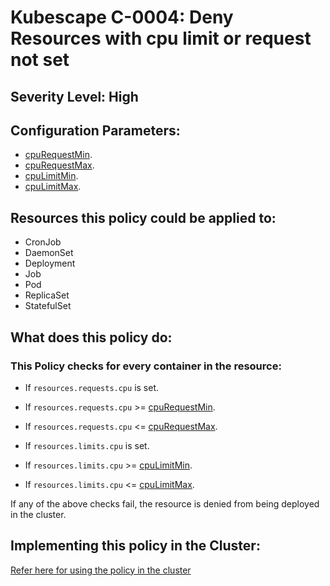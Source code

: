 # Kubescape C-0004: Deny Resources with cpu limit or request not set

## Severity Level: High

## Configuration Parameters:
* [cpuRequestMin](https://hub.armosec.io/docs/configuration_parameter_cpu_request_min).
* [cpuRequestMax](https://hub.armosec.io/docs/configuration_parameter_cpu_request_max).
* [cpuLimitMin](https://hub.armosec.io/docs/configuration_parameter_cpu_limit_min).
* [cpuLimitMax](https://hub.armosec.io/docs/configuration_parameter_cpu_limit_max).

## Resources this policy could be applied to:
* CronJob
* DaemonSet
* Deployment
* Job
* Pod
* ReplicaSet
* StatefulSet

## What does this policy do:
### This Policy checks for every container in the resource:
* If `resources.requests.cpu` is set.
* If `resources.requests.cpu` >= [cpuRequestMin](https://hub.armosec.io/docs/configuration_parameter_cpu_request_min).
* If `resources.requests.cpu` <= [cpuRequestMax](https://hub.armosec.io/docs/configuration_parameter_cpu_request_max).

* If `resources.limits.cpu` is set.
* If `resources.limits.cpu` >= [cpuLimitMin](https://hub.armosec.io/docs/configuration_parameter_cpu_limit_min).
* If `resources.limits.cpu` <= [cpuLimitMax](https://hub.armosec.io/docs/configuration_parameter_cpu_limit_max).

If any of the above checks fail, the resource is denied from being deployed in the cluster.

## Implementing this policy in the Cluster:
[Refer here for using the policy in the cluster](https://github.com/kubescape/cel-admission-library#using-the-library)